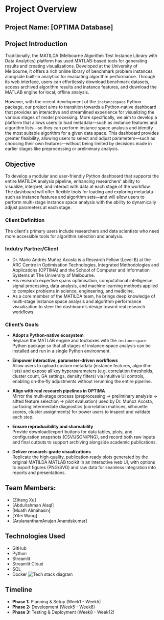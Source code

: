 # Project Overview

## Project Name: [OPTIMA Database]

## Project Introduction

Traditionally, the MATILDA (Melbourne Algorithm Test Instance Library with Data Analytics) platform has used MATLAB-based tools for generating results and creating visualizations. Developed at the University of Melbourne, it offers a rich online library of benchmark problem instances alongside built-in analytics for evaluating algorithm performance. Through its web interface, users can effortlessly download benchmark datasets, access archived algorithm results and instance features, and download the MATLAB engine for local, offline analysis.

However, with the recent development of the `instancespace` Python package, our project aims to transition towards a Python-native dashboard that provides an interactive and streamlined experience for visualizing the various stages of model processing. More specifically, we aim to develop a platform that allows users to load metadata—such as instance features and algorithm lists—so they can perform instance space analysis and identify the most suitable algorithm for a given data space. This dashboard provides greater flexibility, allowing users to select and adjust parameters—such as choosing their own features—without being limited by decisions made in earlier stages like preprocessing or preliminary analysis.


## Objective

To develop a modular and user-friendly Python dashboard that supports the entire MATILDA analysis pipeline, enhancing researchers' ability to visualize, interpret, and interact with data at each stage of the workflow. The dashboard will offer flexible tools for loading and exploring metadata—such as instance features and algorithm sets—and will allow users to perform multi-stage instance space analysis with the ability to dynamically adjust parameters at each stage.

### Client Definition
The client's primary users include researchers and data scientists who need more accessible tools for algorithm selection and analysis.

### Indutry Partner/Client
- Dr. Mario Andrés Muñoz Acosta is a Research Fellow (Level B) at the ARC Centre in Optimisation Technologies, Integrated Methodologies and Applications (OPTIMA) and the School of Computer and Information Systems at The University of Melbourne.
- His research expertise spans optimisation, computational intelligence, signal processing, data analysis, and machine learning methods applied to complex problems in science, engineering, and medicine.
- As a core member of the MATILDA team, he brings deep knowledge of multi-stage instance space analysis and algorithm performance visualization to steer the dashboard’s design toward real research workflows.

### Client’s Goals

- **Adopt a Python‐native ecosystem**  
  Replace the MATLAB engine and toolboxes with the `instancespace` Python package so that all stages of instance‐space analysis can be installed and run in a single Python environment.

- **Empower interactive, parameter‐driven workflows**  
  Allow users to upload custom metadata (instance features, algorithm lists) and expose all key hyperparameters (e.g. correlation thresholds, cluster count, GA settings, density filters) via intuitive UI controls, enabling on‐the‐fly adjustments without rerunning the entire pipeline.

- **Align with real research pipelines in OPTIMA**  
  Mirror the multi‐stage process (preprocessing → preliminary analysis → sifted feature selection → pilot evaluation) used by Dr. Muñoz Acosta, surfacing intermediate diagnostics (correlation matrices, silhouette scores, cluster assignments) for power users to inspect and validate each step.

- **Ensure reproducibility and shareability**  
  Provide download/export buttons for data tables, plots, and configuration snapshots (CSV/JSON/PNG), and record both raw inputs and final outputs to support archiving alongside academic publications.

- **Deliver research‐grade visualizations**  
  Replicate the high‐quality, publication‐ready plots generated by the original MATILDA MATLAB toolkit in an interactive web UI, with options to export figures (PNG/SVG) and raw data for seamless integration into reports and presentations.  


## Team Members:
- [Zihang Xu]
- [Abdulrahman Alaql]
- [Muath Almahasin]
- [Yifei Wang]
- [ArulananthamAnujan Anandakumar]



## Technologies Used
- GitHub
- Python
- Streamlit
- Streamlit Cloud
- SQL
- Docker
![Tech stack diagram](https://github.com/FEIT-COMP90082-2025-SM1/OP-RedBack/blob/main/docs/tech.png)


## Timeline
- **Phase 1:** Planning & Setup (Week1 - Week5)
- **Phase 2:** Development (Week5 - Week8)
- **Phase 3:** Testing & Deployment (Week8 - Week12)
